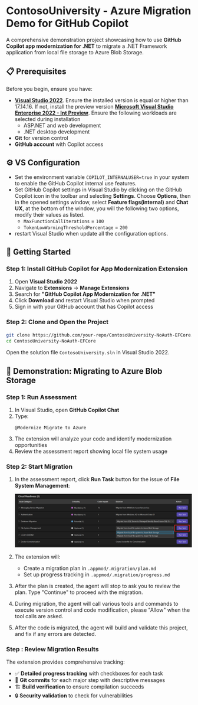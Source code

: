 # ContosoUniversity - Azure Migration Demo for GitHub Copilot

A comprehensive demonstration project showcasing how to use **GitHub Copilot app modernization for .NET** to migrate a .NET Framework application from local file storage to Azure Blob Storage.

## 📋 Prerequisites

Before you begin, ensure you have:

- **[Visual Studio 2022](https://visualstudio.microsoft.com/)**. Ensure the installed version is equal or higher than 17.14.16. If not, install the preview version **[Microsoft Visual Studio Enterprise 2022 - Int Preview](https://aka.ms/vs/17/intpreview/vs_enterprise.exe)**. Ensure the following workloads are selected during installation
    - ASP.NET and web development
    - .NET desktop development
- **Git** for version control
- **GitHub account** with Copilot access

## ⚙️ VS Configuration

- Set the environment variable `COPILOT_INTERNALUSER=true` in your system to enable the GitHub Copilot internal use features.
- Set GitHub Copilot settings in Visual Studio by clicking on the GitHub Copilot icon in the toolbar and selecting **Settings**. Choose **Options**, then in the opened settings window, select **Feature flags(internal)** and **Chat UX**, at the bottom of the window, you will the following two options, modify their values as listed.
  - `MaxFunctionCallIterations` = `100`
  - `TokenLowWarningThresholdPercentage` = `200`
- restart Visual Studio when update all the configuration options.

## 🚀 Getting Started

### Step 1: Install GitHub Copilot for App Modernization Extension

1. Open **Visual Studio 2022**
2. Navigate to **Extensions** → **Manage Extensions**
3. Search for **"GitHub Copilot App Modernization for .NET"**
4. Click **Download** and restart Visual Studio when prompted
5. Sign in with your GitHub account that has Copilot access

### Step 2: Clone and Open the Project

```sh
git clone https://github.com/your-repo/ContosoUniversity-NoAuth-EFCore.git
cd ContosoUniversity-NoAuth-EFCore
```

Open the solution file `ContosoUniversity.sln` in Visual Studio 2022.

## 🔄 Demonstration: Migrating to Azure Blob Storage

### Step 1: Run Assessment

1. In Visual Studio, open **GitHub Copilot Chat**
2. Type: 
	```
	@Modernize Migrate to Azure
	```
3. The extension will analyze your code and identify modernization opportunities
4. Review the assessment report showing local file system usage

### Step 2: Start Migration

1. In the assessment report, click **Run Task** button for the issue of **File System Management**:

   ![Run Task](media/run-migartion-task.png)

2. The extension will:
   - Create a migration plan in `.appmod/.migration/plan.md`
   - Set up progress tracking in `.appmod/.migration/progress.md`

3. After the plan is created, the agent will stop to ask you to review the plan. Type "Continue" to proceed with the migration.

4. During migration, the agent will call various tools and commands to execute version control and code modification, please "Allow" when the tool calls are asked.

4. After the code is migrated, the agent will build and validate this project, and fix if any errors are detected.

### Step : Review Migration Results

The extension provides comprehensive tracking:
- ✅ **Detailed progress tracking** with checkboxes for each task
- 🔄 **Git commits** for each major step with descriptive messages
- 🏗️ **Build verification** to ensure compilation succeeds
- 🔒 **Security validation** to check for vulnerabilities

